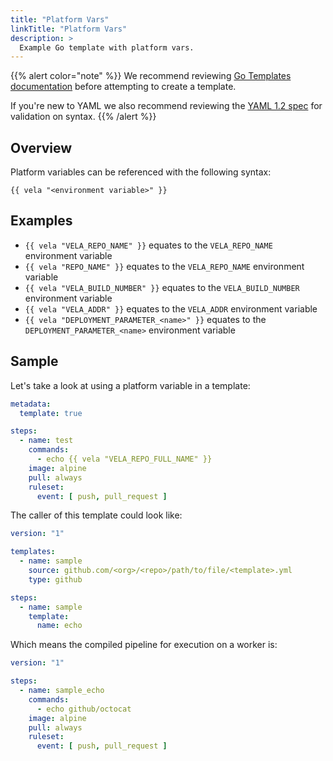 ```yaml
---
title: "Platform Vars"
linkTitle: "Platform Vars"
description: >
  Example Go template with platform vars.
---
```


{{% alert color="note" %}}
We recommend reviewing [Go Templates documentation](https://golang.org/pkg/text/template/) before attempting to create a template.

If you're new to YAML we also recommend reviewing the [YAML 1.2 spec](https://yaml.org/spec/1.2/spec.html) for validation on syntax.
{{% /alert %}}

## Overview

Platform variables can be referenced with the following syntax:

`{{ vela "<environment variable>" }}`

## Examples

- `{{ vela "VELA_REPO_NAME" }}` equates to the `VELA_REPO_NAME` environment variable
- `{{ vela "REPO_NAME" }}` equates to the `VELA_REPO_NAME` environment variable
- `{{ vela "VELA_BUILD_NUMBER" }}` equates to the `VELA_BUILD_NUMBER` environment variable
- `{{ vela "VELA_ADDR" }}` equates to the `VELA_ADDR` environment variable
- `{{ vela "DEPLOYMENT_PARAMETER_<name>" }}` equates to the `DEPLOYMENT_PARAMETER_<name>` environment variable

## Sample

Let's take a look at using a platform variable in a template:

```yaml
metadata:
  template: true

steps:
  - name: test
    commands:
      - echo {{ vela "VELA_REPO_FULL_NAME" }}
    image: alpine
    pull: always
    ruleset:
      event: [ push, pull_request ]
```

The caller of this template could look like:

```yaml
version: "1"

templates:
  - name: sample
    source: github.com/<org>/<repo>/path/to/file/<template>.yml
    type: github

steps:
  - name: sample
    template:
      name: echo
```

Which means the compiled pipeline for execution on a worker is:

```yaml
version: "1"

steps:
  - name: sample_echo
    commands:
      - echo github/octocat
    image: alpine
    pull: always
    ruleset:
      event: [ push, pull_request ]
```
